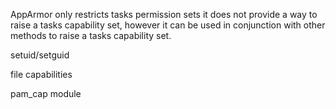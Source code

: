AppArmor only restricts tasks permission sets it does not provide
a way to raise a tasks capability set, however it can be used in
conjunction with other methods to raise a tasks capability set.

setuid/setguid

file capabilities

pam\_cap module
